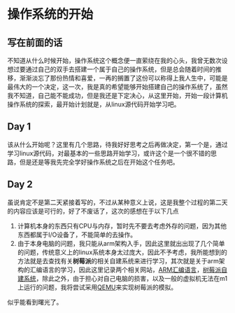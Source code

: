 # 操作系统的开始
## 写在前面的话
不知道从什么时候开始，操作系统这个概念便一直萦绕在我的心头，我曾无数次设想过要通过自己的双手去搭建一个属于自己的操作系统，但是总会随着时间的推移，渐渐淡忘了那份热情和喜爱，一再的搁置了这份可以称得上我人生中，可能是最伟大的一个决定，这一次，我是真的希望能够开始搭建自己的操作系统了，虽然我不知道，自己能不能成功，但是我还是下定决心，从这里开始，开始一段计算机操作系统的探索，最开始计划就是，从linux源代码开始学习吧。
## Day 1
该从什么开始呢？这里有几个思路，待我好好思考之后再做决定，第一个是，通过学习linux源代码，对最基本的一些思路开始学习，或许这个是一个很不错的思路，但是还是等我先完全学好操作系统之后在开始这个任务吧。

## Day 2
虽说肯定不是第二天紧接着写的，不过从某种意义上说，这是我整个过程的第二天的内容应该是可行的，好了不废话了，这次的感想在于以下几点
1. 计算机本身的东西只有CPU与内存，暂时先不要去考虑外存的问题，因为其他东西都属于I/O设备了，不能简单的去操作。
2. 由于本身电脑的问题，我只能从arm架构入手，因此这里就出出现了几个简单的问题，传统意义上的linux系统本身太过庞大，因此不予考虑，我所能想到的方法就是去查找有关**树莓派**的相关自建系统来进行学习，其次就是关于arm架构的汇编语言的学习，因此这里记录两个相关网站，[ARM汇编语言](https://azeria-labs.com/arm-data-types-and-registers-part-2/)，[树莓派自建系统](https://github.com/iBreaker/OS-One)，除此之外，由于担心对自己电脑的损害，以及一般的虚拟机无法在m1上运行的问题，我将尝试采用[QEMU](https://wiki.archlinux.org/title/QEMU_(简体中文))来实现树莓派的模拟。

似乎能看到曙光了。

